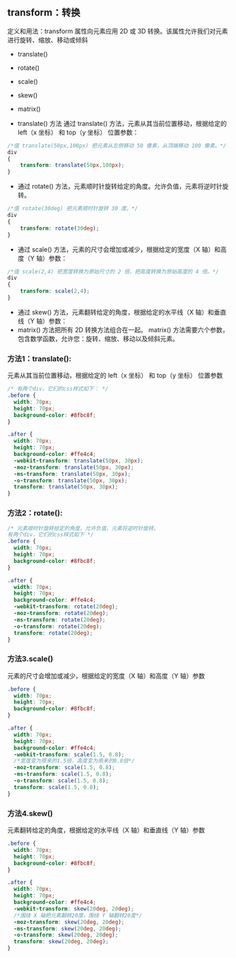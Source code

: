 ## transform：转换
定义和用法：transform 属性向元素应用 2D 或 3D 转换。该属性允许我们对元素进行旋转、缩放、移动或倾斜

* translate()
* rotate()
* scale()
* skew()
* matrix()

* translate() 方法
通过 translate() 方法，元素从其当前位置移动，根据给定的 left（x 坐标） 和 top（y 坐标） 位置参数：
```css
/*值 translate(50px,100px) 把元素从左侧移动 50 像素，从顶端移动 100 像素。*/
div
{
    transform: translate(50px,100px);
}
```
* 通过 rotate() 方法，元素顺时针旋转给定的角度。允许负值，元素将逆时针旋转。
```css
/*值 rotate(30deg) 把元素顺时针旋转 30 度。*/
div
{
    transform: rotate(30deg);
}
```
* 通过 scale() 方法，元素的尺寸会增加或减少，根据给定的宽度（X 轴）和高度（Y 轴）参数：
```css
/*值 scale(2,4) 把宽度转换为原始尺寸的 2 倍，把高度转换为原始高度的 4 倍。*/
div
{
    transform: scale(2,4);
}
```
* 通过 skew() 方法，元素翻转给定的角度，根据给定的水平线（X 轴）和垂直线（Y 轴）参数：
* matrix() 方法把所有 2D 转换方法组合在一起。
matrix() 方法需要六个参数，包含数学函数，允许您：旋转、缩放、移动以及倾斜元素。

### 方法1：translate():
元素从其当前位置移动，根据给定的 left（x 坐标） 和 top（y 坐标） 位置参数
```css
/* 有两个div，它们的css样式如下： */
.before {
  width: 70px;
  height: 70px;
  background-color: #8fbc8f;
}

.after {
  width: 70px;
  height: 70px;
  background-color: #ffe4c4;
  -webkit-transform: translate(50px, 30px);
  -moz-transform: translate(50px, 30px);
  -ms-transform: translate(50px, 30px);
  -o-transform: translate(50px, 30px);
  transform: translate(50px, 30px);
}
```


### 方法2：rotate():    
```css
/* 元素顺时针旋转给定的角度。允许负值，元素将逆时针旋转。
有两个div，它们的css样式如下 */
.before {
  width: 70px;
  height: 70px;
  background-color: #8fbc8f;
}

.after {
  width: 70px;
  height: 70px;
  background-color: #ffe4c4;
  -webkit-transform: rotate(20deg);
  -moz-transform: rotate(20deg);
  -ms-transform: rotate(20deg);
  -o-transform: rotate(20deg);
  transform: rotate(20deg);
}
```

### 方法3.scale()
元素的尺寸会增加或减少，根据给定的宽度（X 轴）和高度（Y 轴）参数        
```css
.before {
  width: 70px;
  height: 70px;
  background-color: #8fbc8f;
}

.after {
  width: 70px;
  height: 70px;
  background-color: #ffe4c4;
  -webkit-transform: scale(1.5, 0.8);
  /*宽度变为原来的1.5倍，高度变为原来的0.8倍*/
  -moz-transform: scale(1.5, 0.8);
  -ms-transform: scale(1.5, 0.8);
  -o-transform: scale(1.5, 0.8);
  transform: scale(1.5, 0.8);
}
```

### 方法4.skew()
元素翻转给定的角度，根据给定的水平线（X 轴）和垂直线（Y 轴）参数   
```css
.before {
  width: 70px;
  height: 70px;
  background-color: #8fbc8f;
}

.after {
  width: 70px;
  height: 70px;
  background-color: #ffe4c4;
  -webkit-transform: skew(20deg, 20deg);
  /*围绕 X 轴把元素翻转20度，围绕 Y 轴翻转20度*/
  -moz-transform: skew(20deg, 20deg);
  -ms-transform: skew(20deg, 20deg);
  -o-transform: skew(20deg, 20deg);
  transform: skew(20deg, 20deg);
}
```
